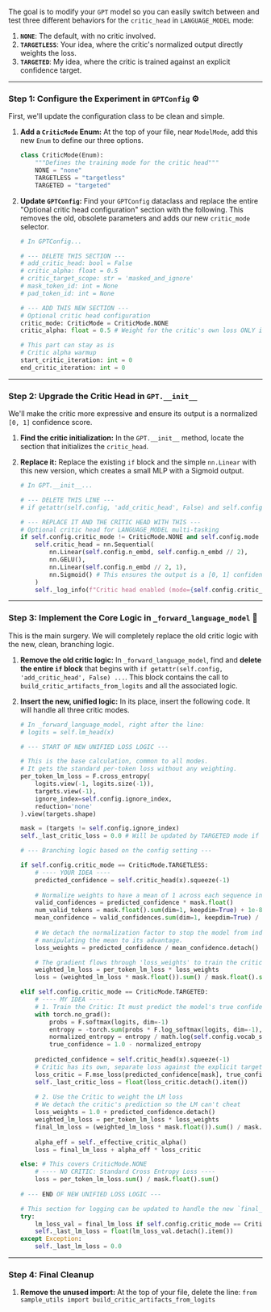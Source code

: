 The goal is to modify your `GPT` model so you can easily switch between and test three different behaviors for the `critic_head` in `LANGUAGE_MODEL` mode:

1.  **`NONE`**: The default, with no critic involved.
2.  **`TARGETLESS`**: Your idea, where the critic's normalized output directly weights the loss.
3.  **`TARGETED`**: My idea, where the critic is trained against an explicit confidence target.

-----

### Step 1: Configure the Experiment in `GPTConfig` ⚙️

First, we'll update the configuration class to be clean and simple.

1.  **Add a `CriticMode` Enum:** At the top of your file, near `ModelMode`, add this new `Enum` to define our three options.

    ```python
    class CriticMode(Enum):
        """Defines the training mode for the critic head"""
        NONE = "none"
        TARGETLESS = "targetless"
        TARGETED = "targeted"
    ```

2.  **Update `GPTConfig`:** Find your `GPTConfig` dataclass and replace the entire "Optional critic head configuration" section with the following. This removes the old, obsolete parameters and adds our new `critic_mode` selector.

    ```python
    # In GPTConfig...

    # --- DELETE THIS SECTION ---
    # add_critic_head: bool = False
    # critic_alpha: float = 0.5
    # critic_target_scope: str = 'masked_and_ignore'
    # mask_token_id: int = None
    # pad_token_id: int = None

    # --- ADD THIS NEW SECTION ---
    # Optional critic head configuration
    critic_mode: CriticMode = CriticMode.NONE
    critic_alpha: float = 0.5 # Weight for the critic's own loss ONLY in TARGETED mode

    # This part can stay as is
    # Critic alpha warmup
    start_critic_iteration: int = 0
    end_critic_iteration: int = 0
    ```

-----

### Step 2: Upgrade the Critic Head in `GPT.__init__`

We'll make the critic more expressive and ensure its output is a normalized `[0, 1]` confidence score.

1.  **Find the critic initialization:** In the `GPT.__init__` method, locate the section that initializes the `critic_head`.

2.  **Replace it:** Replace the existing `if` block and the simple `nn.Linear` with this new version, which creates a small MLP with a Sigmoid output.

    ```python
    # In GPT.__init__...

    # --- DELETE THIS LINE ---
    # if getattr(self.config, 'add_critic_head', False) and self.config.mode == ModelMode.LANGUAGE_MODEL:

    # --- REPLACE IT AND THE CRITIC HEAD WITH THIS ---
    # Optional critic head for LANGUAGE_MODEL multi-tasking
    if self.config.critic_mode != CriticMode.NONE and self.config.mode == ModelMode.LANGUAGE_MODEL:
        self.critic_head = nn.Sequential(
            nn.Linear(self.config.n_embd, self.config.n_embd // 2),
            nn.GELU(),
            nn.Linear(self.config.n_embd // 2, 1),
            nn.Sigmoid() # This ensures the output is a [0, 1] confidence score
        )
        self._log_info(f"Critic head enabled (mode={self.config.critic_mode.value})")
    ```

-----

### Step 3: Implement the Core Logic in `_forward_language_model` 🧠

This is the main surgery. We will completely replace the old critic logic with the new, clean, branching logic.

1.  **Remove the old critic logic:** In `_forward_language_model`, find and **delete the entire `if` block** that begins with `if getattr(self.config, 'add_critic_head', False) ...`. This block contains the call to `build_critic_artifacts_from_logits` and all the associated logic.

2.  **Insert the new, unified logic:** In its place, insert the following code. It will handle all three critic modes.

    ```python
    # In _forward_language_model, right after the line:
    # logits = self.lm_head(x)

    # --- START OF NEW UNIFIED LOSS LOGIC ---

    # This is the base calculation, common to all modes.
    # It gets the standard per-token loss without any weighting.
    per_token_lm_loss = F.cross_entropy(
        logits.view(-1, logits.size(-1)),
        targets.view(-1),
        ignore_index=self.config.ignore_index,
        reduction='none'
    ).view(targets.shape)

    mask = (targets != self.config.ignore_index)
    self._last_critic_loss = 0.0 # Will be updated by TARGETED mode if active

    # --- Branching logic based on the config setting ---

    if self.config.critic_mode == CriticMode.TARGETLESS:
        # ---- YOUR IDEA ----
        predicted_confidence = self.critic_head(x).squeeze(-1)
        
        # Normalize weights to have a mean of 1 across each sequence in the batch
        valid_confidences = predicted_confidence * mask.float()
        num_valid_tokens = mask.float().sum(dim=1, keepdim=True) + 1e-8
        mean_confidence = valid_confidences.sum(dim=1, keepdim=True) / num_valid_tokens
        
        # We detach the normalization factor to stop the model from indirectly
        # manipulating the mean to its advantage.
        loss_weights = predicted_confidence / mean_confidence.detach()

        # The gradient flows through 'loss_weights' to train the critic
        weighted_lm_loss = per_token_lm_loss * loss_weights
        loss = (weighted_lm_loss * mask.float()).sum() / mask.float().sum()

    elif self.config.critic_mode == CriticMode.TARGETED:
        # ---- MY IDEA ----
        # 1. Train the Critic: It must predict the model's true confidence (1 - entropy)
        with torch.no_grad():
            probs = F.softmax(logits, dim=-1)
            entropy = -torch.sum(probs * F.log_softmax(logits, dim=-1), dim=-1)
            normalized_entropy = entropy / math.log(self.config.vocab_size)
            true_confidence = 1.0 - normalized_entropy
        
        predicted_confidence = self.critic_head(x).squeeze(-1)
        # Critic has its own, separate loss against the explicit target
        loss_critic = F.mse_loss(predicted_confidence[mask], true_confidence[mask])
        self._last_critic_loss = float(loss_critic.detach().item())
        
        # 2. Use the Critic to weight the LM loss
        # We detach the critic's prediction so the LM can't cheat
        loss_weights = 1.0 + predicted_confidence.detach() 
        weighted_lm_loss = per_token_lm_loss * loss_weights
        final_lm_loss = (weighted_lm_loss * mask.float()).sum() / mask.float().sum()
        
        alpha_eff = self._effective_critic_alpha()
        loss = final_lm_loss + alpha_eff * loss_critic

    else: # This covers CriticMode.NONE
        # ---- NO CRITIC: Standard Cross Entropy Loss ----
        loss = per_token_lm_loss.sum() / mask.float().sum()
        
    # --- END OF NEW UNIFIED LOSS LOGIC ---

    # This section for logging can be updated to handle the new `final_lm_loss` variable
    try:
        lm_loss_val = final_lm_loss if self.config.critic_mode == CriticMode.TARGETED else loss
        self._last_lm_loss = float(lm_loss_val.detach().item())
    except Exception:
        self._last_lm_loss = 0.0
    ```

-----

### Step 4: Final Cleanup

1.  **Remove the unused import:** At the top of your file, delete the line:
    `from sample_utils import build_critic_artifacts_from_logits`
